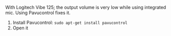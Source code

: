 With Logitech Vibe 125; the output volume is very low while using integrated mic.
Using Pavucontrol fixes it.


1. Install Pavucontrol: `sudo apt-get install pavucontrol`
2. Open it
